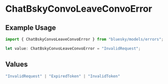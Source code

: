 # ChatBskyConvoLeaveConvoError

## Example Usage

```typescript
import { ChatBskyConvoLeaveConvoError } from "bluesky/models/errors";

let value: ChatBskyConvoLeaveConvoError = "InvalidRequest";
```

## Values

```typescript
"InvalidRequest" | "ExpiredToken" | "InvalidToken"
```